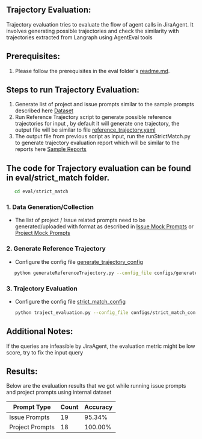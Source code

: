 ## Trajectory Evaluation:
Trajectory evaluation tries to evaluate the flow of agent calls in JiraAgent. It involves generating possible trajectories and check the similarity with trajectories extracted from Langraph using AgentEval tools

## Prerequisites:
1. Please follow the prerequisites in the eval folder's [readme.md](EVAL_README.md).

## Steps to run Trajectory Evaluation:
1. Generate list of project and issue prompts similar to the sample prompts described here [Dataset](strict_match/Dataset/Input)
2. Run Reference Trajectory script to generate possible reference trajectories for input , by default it will generate one trajectory, the output file will be similar to file [reference_trajectory.yaml](strict_match/Dataset/trajectory_input/generateReferenceTrajectoryResponse.yaml)
3. The output file from previous script as input, run the  runStrictMatch.py to generate trajectory evaluation report which will be similar to the reports here [Sample Reports](strict_match/Dataset/output/)

## The code for Trajectory evaluation can be found in eval/strict_match folder.

```sh the 
   cd eval/strict_match
   ```
### 1. Data Generation/Collection
   - The list of project / Issue related prompts need to be generated/uploaded with format as described in [Issue Mock Prompts](strict_match/Dataset/input/mock_issue_prompts.json) or [Project Mock Prompts](strict_match/Dataset/input/mock_project_prompts.json)

### 2. Generate Reference Trajectory
   - Configure the config file [generate_trajectory_config](strict_match/configs/generate_trajectory_config.yaml)
```sh
   python generateReferenceTrajectory.py --config_file configs/generate_trajectory_config.yaml
```

### 3. Trajectory Evaluation
   - Configure the config file [strict_match_config](strict_match/configs/strict_match_config.yaml)
     ```sh
     python traject_evaluation.py --config_file configs/strict_match_config.yaml
     ```
     

## Additional Notes:
If the queries are infeasible by JiraAgent, the evaluation metric might be low score, try to fix the input query
## Results:

Below are the evaluation results that we got while running issue prompts and project prompts using internal dataset

| Prompt Type     | Count | Accuracy |
|-----------------|-------|----------|
| Issue Prompts   | 19    | 95.34%   |
| Project Prompts | 18    | 100.00%  |
